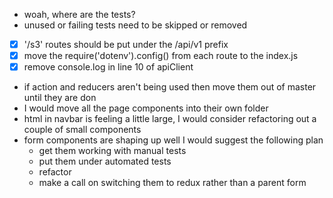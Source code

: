 - woah, where are the tests?
- unused or failing tests need to be skipped or removed
- [x] '/s3' routes should be put under the /api/v1 prefix
- [x] move the require('dotenv').config() from each route to the index.js
- [x] remove console.log in line 10 of apiClient
- if action and reducers aren't being used then move them out of master until they are don
- I would move all the page components into their own folder
- html in navbar is feeling a little large, I would consider refactoring out a couple of small components
- form components are shaping up well I would suggest the following plan
  - get them working with manual tests
  - put them under automated tests
  - refactor
  - make a call on switching them to redux rather than a parent form

